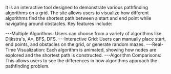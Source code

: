 It is an interactive tool designed to demonstrate various pathfinding algorithms on a grid. The site allows users to visualize how different algorithms find the shortest path between a start and end point while navigating around obstacles. Key features include:

---Multiple Algorithms: Users can choose from a variety of algorithms like Dijkstra's, A*, BFS, DFS.
---Interactive Grid: Users can manually place start, end points, and obstacles on the grid, or generate random mazes.
---Real-Time Visualization: Each algorithm is animated, showing how nodes are explored and the shortest path is constructed.
---Algorithm Comparisons: This allows users to see the differences in how algorithms approach the pathfinding problem.
